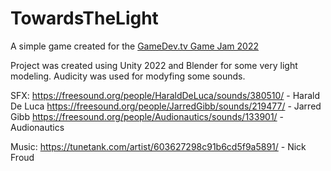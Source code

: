 # TowardsTheLight

A simple game created for the [GameDev.tv Game Jam 2022](https://itch.io/jam/gamedevtv-jam-2022)

Project was created using Unity 2022 and Blender for some very light modeling.
Audicity was used for modyfing some sounds.

SFX:
https://freesound.org/people/HaraldDeLuca/sounds/380510/ - Harald De Luca
https://freesound.org/people/JarredGibb/sounds/219477/ - Jarred Gibb
https://freesound.org/people/Audionautics/sounds/133901/ - Audionautics

Music:
https://tunetank.com/artist/603627298c91b6cd5f9a5891/ - Nick Froud

